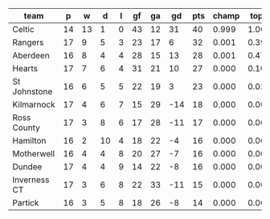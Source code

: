 |     team     | p  | w  | d  | l | gf | ga | gd  | pts | champ | top2  | top3  | top4  |  5-7  | bot4  | bot3  | bot2  |
|--------------|----|----|----|---|----|----|-----|-----|-------|-------|-------|-------|-------|-------|-------|-------|
| Celtic       | 14 | 13 |  1 | 0 | 43 | 12 |  31 |  40 | 0.999 | 1.000 | 1.000 | 1.000 | 0.000 | 0.000 | 0.000 | 0.000|
| Rangers      | 17 |  9 |  5 | 3 | 23 | 17 |   6 |  32 | 0.001 | 0.391 | 0.760 | 0.935 | 0.065 | 0.000 | 0.000 | 0.000|
| Aberdeen     | 16 |  8 |  4 | 4 | 28 | 15 |  13 |  28 | 0.001 | 0.477 | 0.806 | 0.952 | 0.048 | 0.000 | 0.000 | 0.000|
| Hearts       | 17 |  7 |  6 | 4 | 31 | 21 |  10 |  27 | 0.000 | 0.106 | 0.318 | 0.718 | 0.274 | 0.002 | 0.001 | 0.000|
| St Johnstone | 16 |  6 |  5 | 5 | 22 | 19 |   3 |  23 | 0.000 | 0.026 | 0.110 | 0.342 | 0.614 | 0.020 | 0.008 | 0.004|
| Kilmarnock   | 17 |  4 |  6 | 7 | 15 | 29 | -14 |  18 | 0.000 | 0.000 | 0.001 | 0.008 | 0.286 | 0.566 | 0.420 | 0.271|
| Ross County  | 17 |  3 |  8 | 6 | 17 | 28 | -11 |  17 | 0.000 | 0.000 | 0.000 | 0.006 | 0.261 | 0.592 | 0.452 | 0.309|
| Hamilton     | 16 |  2 | 10 | 4 | 18 | 22 |  -4 |  16 | 0.000 | 0.000 | 0.001 | 0.009 | 0.317 | 0.531 | 0.388 | 0.247|
| Motherwell   | 16 |  4 |  4 | 8 | 20 | 27 |  -7 |  16 | 0.000 | 0.000 | 0.000 | 0.004 | 0.194 | 0.690 | 0.557 | 0.403|
| Dundee       | 17 |  4 |  4 | 9 | 14 | 22 |  -8 |  16 | 0.000 | 0.000 | 0.001 | 0.009 | 0.316 | 0.530 | 0.380 | 0.241|
| Inverness CT | 17 |  3 |  6 | 8 | 22 | 33 | -11 |  15 | 0.000 | 0.000 | 0.002 | 0.011 | 0.368 | 0.473 | 0.342 | 0.217|
| Partick      | 16 |  3 |  5 | 8 | 18 | 26 |  -8 |  14 | 0.000 | 0.000 | 0.001 | 0.006 | 0.258 | 0.596 | 0.452 | 0.308|
